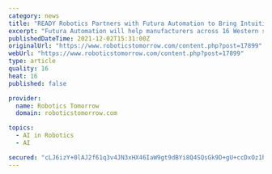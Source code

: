 ```yaml
---
category: news
title: "READY Robotics Partners with Futura Automation to Bring Intuitive Automation to Manufacturers in Western US"
excerpt: "Futura Automation will help manufacturers across 16 Western states design and deploy Forge/OS-powered automation solutions"
publishedDateTime: 2021-12-02T15:31:00Z
originalUrl: "https://www.roboticstomorrow.com/content.php?post=17899"
webUrl: "https://www.roboticstomorrow.com/content.php?post=17899"
type: article
quality: 16
heat: 16
published: false

provider:
  name: Robotics Tomorrow
  domain: roboticstomorrow.com

topics:
  - AI in Robotics
  - AI

secured: "cLJ6izY+0lAJ2f61q3v4JN3xHX46IaW9gt9dBYi8Q4SQsGk9D+gU+ccDxOz1hrIOjw9knt07Q30WHaZ6Bq0n0hyPr6IoCmAeVQYjvADkBjjXAnUGQDRkhn0BoZRyG5+7/Q20cVDgBni3eOieVRU4j/VCExvmJdgwh+Fl9YsMl+8Mr9Kyye/2mXGHY0dd+6SUQQfiH9bYlFmObPrCty/d9xUxEPtpoG5PRJp4cx3a6wBSxQjBpUW57Q86KCWflXzlasvFzq5nvDLF30Km0bVxY1gYfXFWjWLvno7ZmQly0ygPG1524R9G33HroP6Tuy1I/sJifndQs12kpL4Bo4lSozSnSACaXNl/oAkAijZmjGM=;Ph6jB/tjMCFfxLki2EzhCQ=="
---
```


